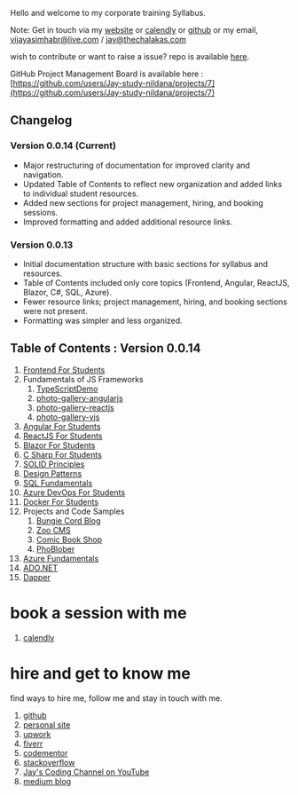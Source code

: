 Hello and welcome to my corporate training Syllabus.

Note: Get in touch via my [website](https://stories.thechalakas.com/) or [calendly](https://calendly.com/jaycodingtutor/30min) or [github](https://github.com/Jay-study-nildana) or my email, vijayasimhabr@live.com / jay@thechalakas.com

wish to contribute or want to raise a issue? repo is available [here](https://github.com/Jay-study-nildana/Azure-CSharp-Corp-Trainer-Syllabus).

GitHub Project Management Board is available here : [https://github.com/users/Jay-study-nildana/projects/7](https://github.com/users/Jay-study-nildana/projects/7)

## Changelog

### Version 0.0.14 (Current)
- Major restructuring of documentation for improved clarity and navigation.
- Updated Table of Contents to reflect new organization and added links to individual student resources.
- Added new sections for project management, hiring, and booking sessions.
- Improved formatting and added additional resource links.

### Version 0.0.13
- Initial documentation structure with basic sections for syllabus and resources.
- Table of Contents included only core topics (Frontend, Angular, ReactJS, Blazor, C#, SQL, Azure).
- Fewer resource links; project management, hiring, and booking sections were not present.
- Formatting was simpler and less organized.
## Table of Contents : Version 0.0.14

1. [Frontend For Students](https://github.com/Jay-study-nildana/FrontEndForStudents)
1. Fundamentals of JS Frameworks
   1. [TypeScriptDemo](https://github.com/Jay-study-nildana/Azure-CSharp-Corp-Trainer-Syllabus/tree/main/FOJSF/TypeScriptDemo)
   1. [photo-gallery-angularjs](https://github.com/Jay-study-nildana/Azure-CSharp-Corp-Trainer-Syllabus/tree/main/FOJSF/photo-gallery-ajs)
   1. [photo-gallery-reactjs](https://github.com/Jay-study-nildana/Azure-CSharp-Corp-Trainer-Syllabus/tree/main/FOJSF/photo-gallery-rjs)
   1. [photo-gallery-vjs](https://github.com/Jay-study-nildana/Azure-CSharp-Corp-Trainer-Syllabus/tree/main/FOJSF/photo-gallery-vjs)
1. [Angular For Students](https://github.com/Jay-study-nildana/AngularForStudents)
1. [ReactJS For Students](https://github.com/Jay-study-nildana/ReactJSForStudents)
1. [Blazor For Students](https://github.com/Jay-study-nildana/BlazorForStudents)
1. [C Sharp For Students](https://github.com/Jay-study-nildana/CSharpForStudents)
1. [SOLID Principles](https://github.com/Jay-study-nildana/CSharpForStudents/tree/main/SOLIDPrinciples/SOLID-principles-harrymt-modified)
1. [Design Patterns](https://github.com/Jay-study-nildana/CSharpForStudents/tree/main/DesignPatterns)
1. [SQL Fundamentals](https://github.com/Jay-study-nildana/Azure-CSharp-Corp-Trainer-Syllabus/blob/main/SQLFundamentals/readme.md)
1. [Azure DevOps For Students](https://github.com/Jay-study-nildana/AzureDevOpsForStudents)
1. [Docker For Students](https://github.com/Jay-study-nildana/DockerForStudents)
1. Projects and Code Samples
   1. [Bungie Cord Blog](https://github.com/Jay-study-nildana/BungieCordBlog)
   1. [Zoo CMS](https://github.com/Jay-study-nildana/ZooCMS)
   1. [Comic Book Shop](https://github.com/Jay-study-nildana/comicbookshop)
   1. [PhoBlober](https://github.com/Jay-study-nildana/PhoBlober)
1. [Azure Fundamentals](https://github.com/Jay-study-nildana/Azure-CSharp-Corp-Trainer-Syllabus/tree/main/Azure)
1. [ADO.NET](https://github.com/Jay-study-nildana/Azure-CSharp-Corp-Trainer-Syllabus/tree/main/ADONET)
1. [Dapper](https://github.com/Jay-study-nildana/Azure-CSharp-Corp-Trainer-Syllabus/tree/main/Dapper)
# book a session with me

1. [calendly](https://calendly.com/jaycodingtutor/30min)

# hire and get to know me

find ways to hire me, follow me and stay in touch with me.

1. [github](https://github.com/Jay-study-nildana)
1. [personal site](https://thechalakas.com)
1. [upwork](https://www.upwork.com/fl/vijayasimhabr)
1. [fiverr](https://www.fiverr.com/jay_codeguy)
1. [codementor](https://www.codementor.io/@vijayasimhabr)
1. [stackoverflow](https://stackoverflow.com/users/5338888/jay)
1. [Jay's Coding Channel on YouTube](https://www.youtube.com/channel/UCJJVulg4J7POMdX0veuacXw/)
1. [medium blog](https://medium.com/@vijayasimhabr)
